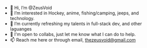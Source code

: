 - 👋 Hi, I’m @ZeusVoid
- 👀 I’m interested in Hockey, anime, fishing/camping, jeeps, and technology.
- 🌱 I’m currently refreshing my talents in full-stack dev, and other laguanges
- 💞️ I'm open to collabs, just let me know what I can do to help. 
- 📫 Reach me here or through email, thezeusvoid@gmail.com
